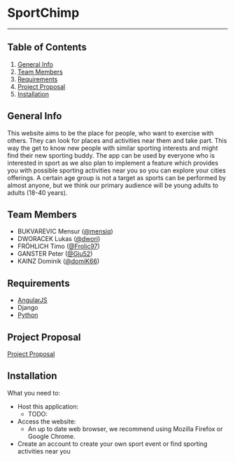# SportChimp
***

## Table of Contents

1. [General Info](#general-info)
2. [Team Members](#team-members)
3. [Requirements](#requirements)
4. [Project Proposal](#project-proposal)
5. [Installation](#installation)

## General Info

This website aims to be the place for people, who want to exercise with others. They can look for places and activities near them and take part. This way the get to know new people with similar sporting interests and might find their new sporting buddy. The app can be used by everyone who is interested in sport as we also plan to implement a feature which provides you with possible sporting activities near you so you can explore your cities offerings. A certain age group is not a target as sports can be performed by almost anyone, but we think our primary audience will be young adults to adults
(18-40 years).


## Team Members
* BUKVAREVIC Mensur ([@mensiq](https://github.com/mensiq))
* DWORACEK Lukas ([@dwori](https://github.com/dwori))
* FRÖHLICH Timo ([@Frolic97](https://github.com/Frolic97))
* GANSTER Peter ([@Giu52](https://github.com/Giu52))
* KAINZ Dominik ([@domiK66](https://github.com/domik666))

## Requirements
* [AngularJS](https://angularjs.org/)
* Django
* [Python](https://www.python.org/downloads/)


## Project Proposal
[Project Proposal](https://fhjoanneum-my.sharepoint.com/:b:/g/personal/timo_froehlich_edu_fh-joanneum_at/EXsPmbZdPp1JkystDkaqBRkB1gd700yGKRnudO1gRp2icg?e=zzrhXz)

## Installation

What you need to:
* Host this application:
    - TODO:
* Access the website:
    - An up to date web browser, we recommend using Mozilla Firefox or Google Chrome.
* Create an account to create your own sport event or find sporting activities near you
